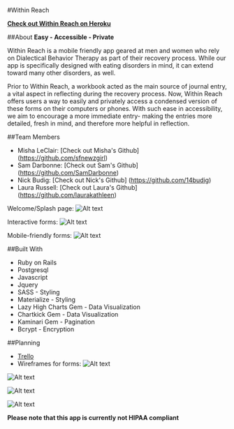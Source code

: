 #Within Reach

<strong>[Check out Within Reach on Heroku](https://morning-lake-71506.herokuapp.com/)</strong>

##About
<strong>Easy - Accessible - Private</strong>
 
Within Reach is a mobile friendly app geared at men and women who rely on Dialectical Behavior Therapy as part of their recovery process.  While our app is specifically designed with eating disorders in mind, it can extend toward many other disorders, as well.

Prior to Within Reach, a workbook acted as the main source of journal entry, a vital aspect in reflecting during the recovery process.  Now, Within Reach offers users a way to easily and privately access a condensed version of these forms on their computers or phones.  With such ease in accessibility, we aim to encourage a more immediate entry- making the entries more detailed, fresh in mind, and therefore more helpful in reflection.

##Team Members
* Misha LeClair: [Check out Misha's Github] (https://github.com/sfnewzgirl)
* Sam Darbonne: [Check out Sam's Github] (https://github.com/SamDarbonne)
* Nick Budig: [Check out Nick's Github] (https://github.com/14budig)
* Laura Russell: [Check out Laura's Github] (https://github.com/laurakathleen)

Welcome/Splash page:
![Alt text](./app/assets/images/Within-Reach-Welcome.png)

Interactive forms:
![Alt text](./app/assets/images/Within-Reach-Desktop-Form.png)

Mobile-friendly forms:
![Alt text](./app/assets/images/Within-Reach-Mobile.png)


##Built With
* Ruby on Rails
* Postgresql
* Javascript
* Jquery
* SASS - Styling
* Materialize - Styling
* Lazy High Charts Gem - Data Visualization
* Chartkick Gem - Data Visualization
* Kaminari Gem - Pagination
* Bcrypt - Encryption

##Planning
* [Trello](https://trello.com/b/wN9GwKrO/project-2)
* Wireframes for forms:
![Alt text](./app/assets/images/form1.jpg)

![Alt text](./app/assets/images/form2.jpg)

![Alt text](./app/assets/images/form3.jpg)

![Alt text](./app/assets/images/form4.jpg)

<strong>Please note that this app is currently not HIPAA compliant</strong>
